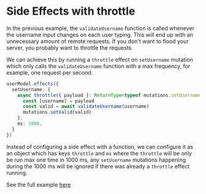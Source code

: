 # Side Effects with throttle

In the previous example, the `validateUsername` function is called whenever the username input changes on each user typing. This will end up with an unnecessary amount of remote requests. If you don't want to flood your server, you probably want to throttle the requests.

We can achieve this by running a `throttle` effect on `setUsername` mutation which only calls the `validateUsername` function with a max frequency, for example, one request per second.

```typescript
userModel.effects({
  setUsername: {
    async throttle({ payload }: ReturnType<typeof mutations.setUsername>) {
      const [username] = payload
      const valid = await validateUsername(username)
      mutations.setValid(valid)
    },
    ms: 1000,
  }
})
```

Instead of configuring a side effect with a function, we can configure it as an object which has keys `throttle` and `ms` where the `throttle` will be only be run max one time in 1000 ms, any `setUsername` mutations happening during the 1000 ms will be ignored if there was already a `throttle` effect running.

See the full example [here](https://codesandbox.io/s/user-sign-up-async-effects-throttle-6qt9c?file=/src/index.tsx)
